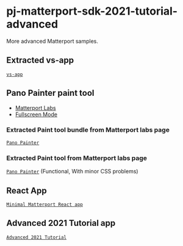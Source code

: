 # pj-matterport-sdk-2021-tutorial-advanced
More advanced Matterport samples.

## Extracted vs-app
[`vs-app`](matterport-vs-app/README.md)

## Pano Painter paint tool

- [Matterport Labs](https://labs.matterport.com/#/app/1)
- [Fullscreen Mode](https://static.matterport.com/showcase-sdk/examples/current/painter/index.html?m=j4RZx7ZGM6T&apiHost=https://my.matterport.com&applicationKey=08s53auxt9txz1w6hx2iww1qb)

### Extracted Paint tool bundle from Matterport labs page
[`Pano Painter`](matterport-labs/README.md)

### Extracted Paint tool from Matterport labs page 
[`Pano Painter`](matterport-wall-paint/README.md) (Functional, With minor CSS problems)

## React App
[`Minimal Matterport React app`](matterport-react/README.md)

## Advanced 2021 Tutorial app
[`Advanced 2021 Tutorial`](2021-advanced-tutorial/README.md)